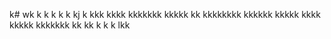 k# wk
k
k
k
k
k
kj
k
kkk
kkkk
kkkkkkk
kkkkk
kk
kkkkkkkk
kkkkkk
kkkkk
kkkk
kkkkk
kkkkkkk
kk
kk
k
k
k
lkk
